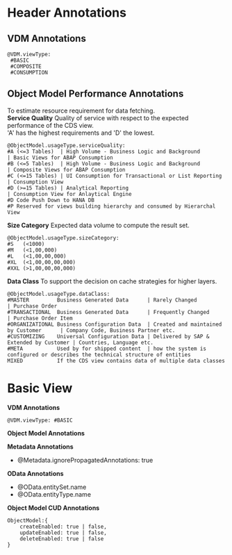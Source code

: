 # Header Annotations
## VDM Annotations
```
@VDM.viewType:
 #BASIC
 #COMPOSITE
 #CONSUMPTION
```
## Object Model Performance Annotations
To estimate resource requirement for data fetching. <br />
**Service Quality**
Quality of service with respect to the expected performance of the CDS view.<br />
'A' has the highest requirements and 'D' the lowest. 
```
@ObjectModel.usageType.serviceQuality:
#A (<=3 Tables)  | High Volume - Business Logic and Background        | Basic Views for ABAP Consumption
#B (<=5 Tables)  | High Volume - Business Logic and Background        | Composite Views for ABAP Consumption
#C (<=15 Tables) | UI Consumption for Transactional or List Reporting | Consumption View 
#D (>=15 Tables) | Analytical Reporting                               | Consumption View for Anlaytical Engine
#D Code Push Down to HANA DB
#P Reserved for views building hierarchy and consumed by Hierarchal View
```
**Size Category**
Expected data volume to compute the result set.
```
@ObjectModel.usageType.sizeCategory: 
#S   (<1000)
#M   (<1,00,000)
#L   (<1,00,00,000)
#XL  (<1,00,00,00,000)
#XXL (>1,00,00,00,000) 
```
**Data Class**
To support the decision on cache strategies for higher layers.
```
@ObjectModel.usageType.dataClass:
#MASTER         Business Generated Data      | Rarely Changed                          | Purchase Order
#TRANSACTIONAL  Business Generated Data      | Frequently Changed                      | Purchase Order Item
#ORGANIZATIONAL Business Configuration Data  | Created and maintained by Customer      | Company Code, Business Partner etc.
#CUSTOMIZING    Universal Configuration Data | Delivered by SAP & Extended by Customer | Countries, Language etc.
#META           Used by for shipped content  | how the system is configured or describes the technical structure of entities 
MIXED           If the CDS view contains data of multiple data classes
```
# Basic View
**VDM Annotations**
```
@VDM.viewType: #BASIC
```
**Object Model   Annotations**


**Metadata Annotations**
- @Metadata.ignorePropagatedAnnotations: true

**OData Annotations**
- @OData.entitySet.name
- @OData.entityType.name

**Object Model CUD Annotations**
```
ObjectModel:{
    createEnabled: true | false, 
    updateEnabled: true | false, 
    deleteEnabled: true | false
}
```
